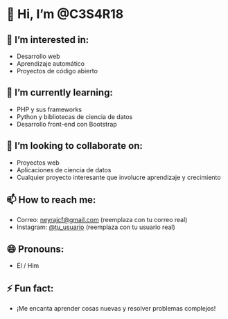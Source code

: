 # 👋 Hi, I’m @C3S4R18

## 👀 I’m interested in:
- Desarrollo web
- Aprendizaje automático
- Proyectos de código abierto

## 🌱 I’m currently learning:
- PHP y sus frameworks
- Python y bibliotecas de ciencia de datos
- Desarrollo front-end con Bootstrap

## 💞️ I’m looking to collaborate on:
- Proyectos web
- Aplicaciones de ciencia de datos
- Cualquier proyecto interesante que involucre aprendizaje y crecimiento

## 📫 How to reach me:
- Correo: neyrajcf@gmail.com (reemplaza con tu correo real)
- Instagram: [@tu_usuario](https://www.instagram.com/code_neyra/) (reemplaza con tu usuario real)

## 😄 Pronouns:
- Él / Him

## ⚡ Fun fact:
- ¡Me encanta aprender cosas nuevas y resolver problemas complejos!
